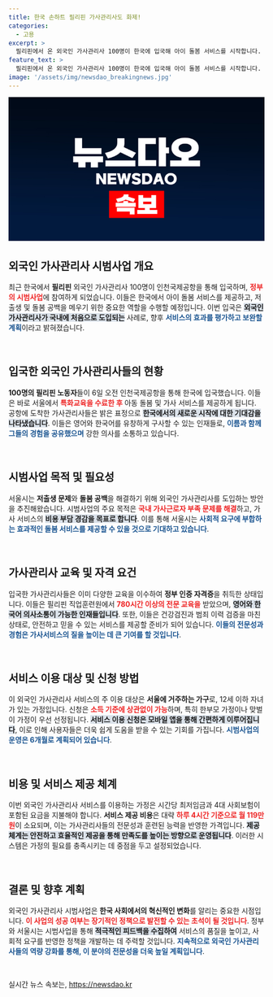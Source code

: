 ```yaml
---
title: 한국 손하트 필리핀 가사관리사도 화제!
categories:
  - 고용
excerpt: >
  필리핀에서 온 외국인 가사관리사 100명이 한국에 입국해 아이 돌봄 서비스를 시작합니다. 저출생 해결과 돌봄 공백 해소를 위해 추진된 시범사업에 참여하며, 영어와 한국어에 능통한 이들은 4주간의 교육 후 가정에서 활동하게 됩니다.
feature_text: >
  필리핀에서 온 외국인 가사관리사 100명이 한국에 입국해 아이 돌봄 서비스를 시작합니다. 저출생 해결과 돌봄 공백 해소를 위해 추진된 시범사업에 참여하며, 영어와 한국어에 능통한 이들은 4주간의 교육 후 가정에서 활동하게 됩니다.
image: '/assets/img/newsdao_breakingnews.jpg'
---
```


<p><img src="/assets/img/newsdao_breakingnews.jpg" alt="cryptoinkorea 속보" /></p>

<h2 data-ke-size="size26">외국인 가사관리사 시범사업 개요</h2>

<p data-ke-size="size16">최근 한국에서 <b>필리핀</b> 외국인 가사관리사 100명이 인천국제공항을 통해 입국하며, <b><span style="color: #ee2323;">정부의 시범사업</span></b>에 참여하게 되었습니다. 이들은 한국에서 아이 돌봄 서비스를 제공하고, 저출생 및 돌봄 공백을 메우기 위한 중요한 역할을 수행할 예정입니다. 이번 입국은 <b><span style="background-color: #21538527;">외국인 가사관리사가 국내에 처음으로 도입되는</span></b> 사례로, 향후 <b><span style="color: #1a5490;">서비스의 효과를 평가하고 보완할 계획</span></b>이라고 밝혀졌습니다.</p>

<p data-ke-size="size16">&nbsp;</p>

<h2 data-ke-size="size26">입국한 외국인 가사관리사들의 현황</h2>

<p data-ke-size="size16"><b>100명의 필리핀 노동자</b>들이 6일 오전 인천국제공항을 통해 한국에 입국했습니다. 이들은 바로 서울에서 <b><span style="color: #ee2323;">특화교육을 수료한 후</span></b> 아동 돌봄 및 가사 서비스를 제공하게 됩니다. 공항에 도착한 가사관리사들은 밝은 표정으로 <b><span style="background-color: #21538527;">한국에서의 새로운 시작에 대한 기대감을 나타냈습니다</span></b>. 이들은 영어와 한국어를 유창하게 구사할 수 있는 인재들로, <b><span style="color: #1a5490;">이름과 함께 그들의 경험을 공유했으며</span></b> 강한 의사를 소통하고 있습니다.</p>

<p data-ke-size="size16">&nbsp;</p>

<h2 data-ke-size="size26">시범사업 목적 및 필요성</h2>

<p data-ke-size="size16">서울시는 <b>저출생 문제</b>와 <b>돌봄 공백</b>을 해결하기 위해 외국인 가사관리사를 도입하는 방안을 추진해왔습니다. 시범사업의 주요 목적은 <b><span style="color: #ee2323;">국내 가사근로자 부족 문제를 해결</span></b>하고, 가사 서비스의 <b><span style="background-color: #21538527;">비용 부담 경감을 목표로 합니다</span></b>. 이를 통해 서울시는 <b><span style="color: #1a5490;">사회적 요구에 부합하는 효과적인 돌봄 서비스를 제공할 수 있을 것으로 기대하고 있습니다</span></b>.</p>

<p data-ke-size="size16">&nbsp;</p>

<h2 data-ke-size="size26">가사관리사 교육 및 자격 요건</h2>

<p data-ke-size="size16">입국한 가사관리사들은 이미 다양한 교육을 이수하여 <b>정부 인증 자격증</b>을 취득한 상태입니다. 이들은 필리핀 직업훈련원에서 <b><span style="color: #ee2323;">780시간 이상의 전문 교육을</span></b> 받았으며, <b><span style="background-color: #21538527;">영어와 한국어 의사소통이 가능한 인재들입니다</span></b>. 또한, 이들은 건강검진과 범죄 이력 검증을 마친 상태로, 안전하고 믿을 수 있는 서비스를 제공할 준비가 되어 있습니다. <b><span style="color: #1a5490;">이들의 전문성과 경험은 가사서비스의 질을 높이는 데 큰 기여를 할 것입니다</span></b>.</p>

<p data-ke-size="size16">&nbsp;</p>

<h2 data-ke-size="size26">서비스 이용 대상 및 신청 방법</h2>

<p data-ke-size="size16">이 외국인 가사관리사 서비스의 주 이용 대상은 <b>서울에 거주하는 가구</b>로, 12세 이하 자녀가 있는 가정입니다. 신청은 <b><span style="color: #ee2323;">소득 기준에 상관없이 가능</span></b>하며, 특히 한부모 가정이나 맞벌이 가정이 우선 선정됩니다. <b><span style="background-color: #21538527;">서비스 이용 신청은 모바일 앱을 통해 간편하게 이루어집니다</span></b>, 이로 인해 사용자들은 더욱 쉽게 도움을 받을 수 있는 기회를 가집니다. <b><span style="color: #1a5490;">시범사업의 운영은 6개월로 계획되어 있습니다</span></b>.</p>

<p data-ke-size="size16">&nbsp;</p>

<h2 data-ke-size="size26">비용 및 서비스 제공 체계</h2>

<p data-ke-size="size16">이번 외국인 가사관리사 서비스를 이용하는 가정은 시간당 최저임금과 4대 사회보험이 포함된 요금을 지불해야 합니다. <b>서비스 제공 비용</b>은 대략 <b><span style="color: #ee2323;">하루 4시간 기준으로 월 119만원</span></b>이 소요되며, 이는 가사관리사들의 전문성과 훈련된 능력을 반영한 가격입니다. <b><span style="background-color: #21538527;">제공 체계는 안전하고 효율적인 제공을 통해 만족도를 높이는 방향으로 운영됩니다</span></b>. 이러한 시스템은 가정의 필요를 충족시키는 데 중점을 두고 설정되었습니다.</p>

<p data-ke-size="size16">&nbsp;</p>

<h2 data-ke-size="size26">결론 및 향후 계획</h2>

<p data-ke-size="size16">외국인 가사관리사 시범사업은 <b>한국 사회에서의 혁신적인 변화</b>를 알리는 중요한 시점입니다. <b><span style="color: #ee2323;">이 사업의 성공 여부는 장기적인 정책으로 발전할 수 있는 초석이 될 것입니다</span></b>. 정부와 서울시는 시범사업을 통해 <b><span style="background-color: #21538527;">적극적인 피드백을 수집하여</span></b> 서비스의 품질을 높이고, 사회적 요구를 반영한 정책을 개발하는 데 주력할 것입니다. <b><span style="color: #1a5490;">지속적으로 외국인 가사관리사들의 역량 강화를 통해, 이 분야의 전문성을 더욱 높일 계획입니다</span></b>.</p>

<p data-ke-size="size16">&nbsp;</p>
실시간 뉴스 속보는, <a href="https://newsdao.kr" rel="dofollow">https://newsdao.kr</a>


